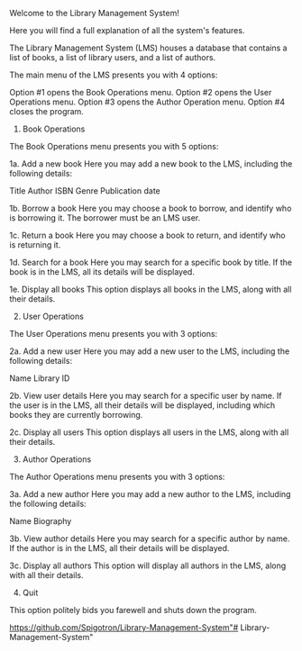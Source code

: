 Welcome to the Library Management System!

Here you will find a full explanation of all the system's features.

The Library Management System (LMS) houses a database that contains a list of books, a list of library users, and a list of authors.

The main menu of the LMS presents you with 4 options:

Option #1 opens the Book Operations menu.
Option #2 opens the User Operations menu.
Option #3 opens the Author Operation menu.
Option #4 closes the program.



1. Book Operations

The Book Operations menu presents you with 5 options:

1a. Add a new book
Here you may add a new book to the LMS, including the following details:

Title
Author
ISBN
Genre
Publication date

1b. Borrow a book
Here you may choose a book to borrow, and identify who is borrowing it. The borrower must be an LMS user.

1c. Return a book
Here you may choose a book to return, and identify who is returning it.

1d. Search for a book
Here you may search for a specific book by title. If the book is in the LMS, all its details will be displayed.

1e. Display all books
This option displays all books in the LMS, along with all their details.



2. User Operations

The User Operations menu presents you with 3 options:

2a. Add a new user
Here you may add a new user to the LMS, including the following details:

Name
Library ID

2b. View user details
Here you may search for a specific user by name. If the user is in the LMS, all their details will be displayed, including which books they are currently borrowing.

2c. Display all users
This option displays all users in the LMS, along with all their details.



3. Author Operations

The Author Operations menu presents you with 3 options:

3a. Add a new author
Here you may add a new author to the LMS, including the following details:

Name
Biography

3b. View author details
Here you may search for a specific author by name. If the author is in the LMS, all their details will be displayed.

3c. Display all authors
This option will display all authors in the LMS, along with all their details.



4. Quit

This option politely bids you farewell and shuts down the program.

https://github.com/Spigotron/Library-Management-System"# Library-Management-System" 
